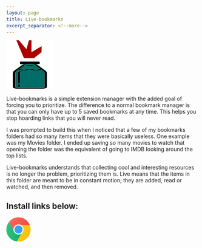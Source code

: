 ```yaml
---
layout: page
title: Live-bookmarks
excerpt_separator: <!--more-->
---
```


![logo](https://raw.githubusercontent.com/TedisAgolli/live-bookmarks/master/public/images/volcano128.png)

Live-bookmarks is a simple extension manager with the added goal of forcing you to prioritize. The difference to a normal bookmark manager is that you can only have up to 5 saved bookmarks at any time. This helps you stop hoarding links that you will never read.

<!--more-->

I was prompted to build this when I noticed that a few of my bookmarks folders had so many items that they were basically useless. One example was my Movies folder. I ended up saving so many movies to watch that opening the folder was the equivalent of going to IMDB looking around the top lists. 

Live-bookmarks understands that collecting cool and interesting resources is no longer the problem, prioritizing them is. Live means that the items in this folder are meant to be in constant motion; they are added, read or watched, and then removed.

## Install links below:

[![chrome](/assets/chrome.png)](<link rel="chrome-webstore-item" href="https://chrome.google.com/webstore/detail/dmihmacgmljciebmenpanbfkllboajkl">)